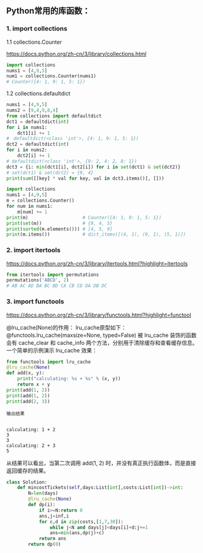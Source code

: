 ## Python常用的库函数：
### 1. import collections
1.1 collections.Counter

https://docs.python.org/zh-cn/3/library/collections.html
```python
import collections
nums1 = [4,9,5]
num1 = collections.Counter(nums1) 
# Counter({4: 1, 9: 1, 5: 1})
```

1.2 collections.defaultdict
```python
nums1 = [4,9,5]
nums2 = [9,4,9,8,4]
from collections import defaultdict
dct1 = defaultdict(int)
for i in nums1:
    dct1[i] += 1 
#　defaultdict(<class 'int'>, {4: 1, 9: 1, 5: 1})
dct2 = defaultdict(int)
for i in nums2:
    dct2[i] += 1
# defaultdict(<class 'int'>, {9: 2, 4: 2, 8: 1})
dct3 = {i: min(dct1[i], dct2[i]) for i in set(dct1) & set(dct2)}
# set(dct1) & set(dct2) = {9, 4}
print(sum([[key] * val for key, val in dct3.items()], []))
```
```python
import collections
nums1 = [4,9,5]
m = collections.Counter()
for num in nums1:
    m[num] += 1
print(m)                    # Counter({4: 1, 9: 1, 5: 1})
print(set(m))               # {9, 4, 5}
print(sorted(m.elements())) # [4, 5, 9]
print(m.items())            # dict_items([(4, 1), (9, 1), (5, 1)])
```

### 2. import itertools
https://docs.python.org/zh-cn/3/library/itertools.html?highlight=itertools
```python
from itertools import permutations
permutations('ABCD', 2)
# AB AC AD BA BC BD CA CB CD DA DB DC
```
### 3. import functools
https://docs.python.org/zh-cn/3/library/functools.html?highlight=functool

@lru_cache(None)的作用：
lru_cache原型如下：
@functools.lru_cache(maxsize=None, typed=False)
被 lru_cache 装饰的函数会有 cache_clear 和 cache_info 两个方法，分别用于清除缓存和查看缓存信息。
一个简单的示例演示 lru_cache 效果：

```python
from functools import lru_cache
@lru_cache(None)
def add(x, y):
    print("calculating: %s + %s" % (x, y))
    return x + y
print(add(1, 2))
print(add(1, 2))
print(add(2, 3))
```
    输出结果
    
    
    calculating: 1 + 2
    3
    3
    calculating: 2 + 3
    5

从结果可以看出，当第二次调用 add(1, 2) 时，并没有真正执行函数体，而是直接返回缓存的结果。


```python
class Solution:
	def mincostTickets(self,days:List[int],costs:List[int])->int:
		N=len(days)
		@lru_cache(None)
		def dp(i):
			if i>=N:return 0
			ans,j=inf,i
			for c,d in zip(costs,[1,7,30]):
				while j<N and days[j]<days[i]+d:j+=1
				ans=min(ans,dp(j)+c)
			return ans
		return dp(0)

```